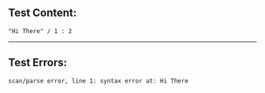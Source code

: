 
Test Content: 
-------------------------
```
"Hi There" / 1 : 2

```
------------------------

Test Errors:
-------------------------
```
scan/parse error, line 1: syntax error at: Hi There
```
